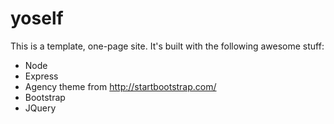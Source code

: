 yoself
======

This is a template, one-page site. It's built with the following awesome stuff:

* Node
* Express
* Agency theme from http://startbootstrap.com/
* Bootstrap
* JQuery
